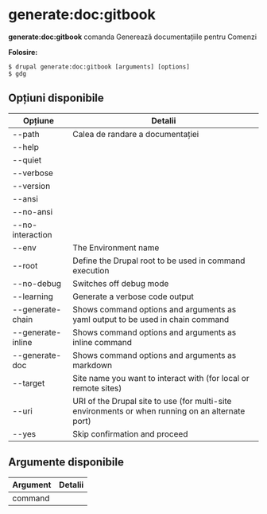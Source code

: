 # generate:doc:gitbook
**generate:doc:gitbook** comanda Generează documentațiile pentru Comenzi

**Folosire:**
```
$ drupal generate:doc:gitbook [arguments] [options] 
$ gdg  
```

## Opțiuni disponibile
Opțiune | Detalii
-------|-------------
--path | Calea de randare a documentației
--help | 
--quiet | 
--verbose | 
--version | 
--ansi | 
--no-ansi | 
--no-interaction | 
--env | The Environment name
--root | Define the Drupal root to be used in command execution
--no-debug | Switches off debug mode
--learning | Generate a verbose code output
--generate-chain | Shows command options and arguments as yaml output to be used in chain command
--generate-inline | Shows command options and arguments as inline command
--generate-doc | Shows command options and arguments as markdown
--target | Site name you want to interact with (for local or remote sites)
--uri | URI of the Drupal site to use (for multi-site environments or when running on an alternate port)
--yes | Skip confirmation and proceed

## Argumente disponibile
Argument | Detalii
---------|-------------
command | 
